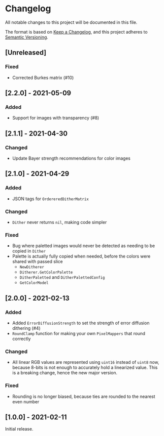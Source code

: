 # Changelog
All notable changes to this project will be documented in this file.

The format is based on [Keep a Changelog](https://keepachangelog.com/en/1.0.0/),
and this project adheres to [Semantic Versioning](https://semver.org/spec/v2.0.0.html).

## [Unreleased]
### Fixed
- Corrected Burkes matrix (#10)

## [2.2.0] - 2021-05-09
### Added
- Support for images with transparency (#8)


## [2.1.1] - 2021-04-30
### Changed
- Update Bayer strength recommendations for color images


## [2.1.0] - 2021-04-29
### Added
- JSON tags for `OrdereredDitherMatrix`

### Changed
- `Dither` never returns `nil`, making code simpler

### Fixed
- Bug where paletted images would never be detected as needing to be copied in `Dither`
- Palette is actually fully copied when needed, before the colors were shared with passed slice
  - `NewDitherer`
  - `Ditherer.GetColorPalette`
  - `DitherPaletted` and `DitherPalettedConfig`
  - `GetColorModel`


## [2.0.0] - 2021-02-13
### Added
- Added `ErrorDiffusionStrength` to set the strength of error diffusion dithering (#4)
- `RoundClamp` function for making your own `PixelMappers` that round correctly

### Changed
- All linear RGB values are represented using `uint16` instead of `uint8` now, because 8-bits is not enough to accurately hold a linearized value. This is a breaking change, hence the new major version.

### Fixed
- Rounding is no longer biased, because ties are rounded to the nearest even number


## [1.0.0] - 2021-02-11
Initial release.
